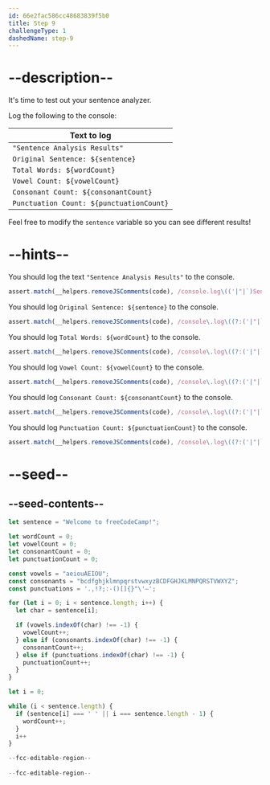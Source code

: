```yaml
---
id: 66e2fac586cc48683839f5b0
title: Step 9
challengeType: 1
dashedName: step-9
---
```


# --description--

It's time to test out your sentence analyzer.

Log the following to the console:

| Text to log| 
| ----------- |
| `"Sentence Analysis Results"` | 
| `Original Sentence: ${sentence}` |
| `Total Words: ${wordCount}`   | 
| `Vowel Count: ${vowelCount}`   | 
| `Consonant Count: ${consonantCount}`   | 
| `Punctuation Count: ${punctuationCount}`   | 

Feel free to modify the `sentence` variable so you can see different results!

# --hints--

You should log the text `"Sentence Analysis Results"` to the console.

```js
assert.match(__helpers.removeJSComments(code), /console.log\(('|"|`)Sentence\s+Analysis\s+Results("|'|`)\);?/)
```

You should log `Original Sentence: ${sentence}` to the console.

```js
assert.match(__helpers.removeJSComments(code), /console\.log\((?:('|"|`)Original\s+Sentence:\s+('|"|`)\s+\+\s+sentence|`Original\s+Sentence: \${sentence}`)\);?/)
```

You should log `Total Words: ${wordCount}` to the console.

```js
assert.match(__helpers.removeJSComments(code), /console\.log\((?:('|"|`)Total\s+Words:\s+('|"|`)\s+\+\s+wordCount|`Total\s+Words:\s+\${wordCount}`)\);?/)
```

You should log `Vowel Count: ${vowelCount}` to the console.

```js
assert.match(__helpers.removeJSComments(code), /console\.log\((?:('|"|`)Vowel\s+Count:\s+('|"|`)\s+\+\s+vowelCount|`Vowel\s+Count:\s+\${vowelCount}`)\);?/)
```

You should log `Consonant Count: ${consonantCount}` to the console.

```js
assert.match(__helpers.removeJSComments(code), /console\.log\((?:('|"|`)Consonant\s+Count:\s+('|"|`)\s+\+\s+consonantCount|`Consonant\s+Count:\s+\${consonantCount}`)\);?/)
```

You should log `Punctuation Count: ${punctuationCount}` to the console.

```js
assert.match(__helpers.removeJSComments(code), /console\.log\((?:('|"|`)Punctuation\s+Count:\s+('|"|`)\s+\+\s+punctuationCount|`Punctuation\s+Count:\s+\${punctuationCount}`)\);?/)
```

# --seed--

## --seed-contents--

```js
let sentence = "Welcome to freeCodeCamp!";

let wordCount = 0;
let vowelCount = 0;
let consonantCount = 0;
let punctuationCount = 0;

const vowels = "aeiouAEIOU";
const consonants = "bcdfghjklmnpqrstvwxyzBCDFGHJKLMNPQRSTVWXYZ";
const punctuations = '.,!?;:-()[]{}"\'–';

for (let i = 0; i < sentence.length; i++) {
  let char = sentence[i];

  if (vowels.indexOf(char) !== -1) {
    vowelCount++;
  } else if (consonants.indexOf(char) !== -1) {
    consonantCount++;
  } else if (punctuations.indexOf(char) !== -1) {
    punctuationCount++;
  }
}

let i = 0;

while (i < sentence.length) {
  if (sentence[i] === ' ' || i === sentence.length - 1) {
    wordCount++;
  }
  i++
}

--fcc-editable-region--
  
--fcc-editable-region--
```
